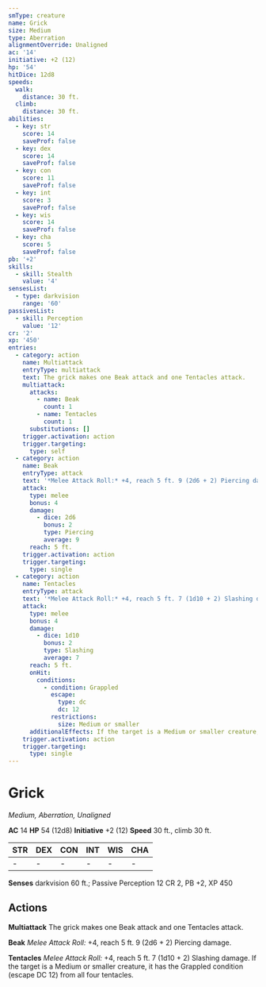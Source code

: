 ```yaml
---
smType: creature
name: Grick
size: Medium
type: Aberration
alignmentOverride: Unaligned
ac: '14'
initiative: +2 (12)
hp: '54'
hitDice: 12d8
speeds:
  walk:
    distance: 30 ft.
  climb:
    distance: 30 ft.
abilities:
  - key: str
    score: 14
    saveProf: false
  - key: dex
    score: 14
    saveProf: false
  - key: con
    score: 11
    saveProf: false
  - key: int
    score: 3
    saveProf: false
  - key: wis
    score: 14
    saveProf: false
  - key: cha
    score: 5
    saveProf: false
pb: '+2'
skills:
  - skill: Stealth
    value: '4'
sensesList:
  - type: darkvision
    range: '60'
passivesList:
  - skill: Perception
    value: '12'
cr: '2'
xp: '450'
entries:
  - category: action
    name: Multiattack
    entryType: multiattack
    text: The grick makes one Beak attack and one Tentacles attack.
    multiattack:
      attacks:
        - name: Beak
          count: 1
        - name: Tentacles
          count: 1
      substitutions: []
    trigger.activation: action
    trigger.targeting:
      type: self
  - category: action
    name: Beak
    entryType: attack
    text: '*Melee Attack Roll:* +4, reach 5 ft. 9 (2d6 + 2) Piercing damage.'
    attack:
      type: melee
      bonus: 4
      damage:
        - dice: 2d6
          bonus: 2
          type: Piercing
          average: 9
      reach: 5 ft.
    trigger.activation: action
    trigger.targeting:
      type: single
  - category: action
    name: Tentacles
    entryType: attack
    text: '*Melee Attack Roll:* +4, reach 5 ft. 7 (1d10 + 2) Slashing damage. If the target is a Medium or smaller creature, it has the Grappled condition (escape DC 12) from all four tentacles.'
    attack:
      type: melee
      bonus: 4
      damage:
        - dice: 1d10
          bonus: 2
          type: Slashing
          average: 7
      reach: 5 ft.
      onHit:
        conditions:
          - condition: Grappled
            escape:
              type: dc
              dc: 12
            restrictions:
              size: Medium or smaller
      additionalEffects: If the target is a Medium or smaller creature, it has the Grappled condition (escape DC 12) from all four tentacles.
    trigger.activation: action
    trigger.targeting:
      type: single
---
```


# Grick
*Medium, Aberration, Unaligned*

**AC** 14
**HP** 54 (12d8)
**Initiative** +2 (12)
**Speed** 30 ft., climb 30 ft.

| STR | DEX | CON | INT | WIS | CHA |
| --- | --- | --- | --- | --- | --- |
| - | - | - | - | - | - |

**Senses** darkvision 60 ft.; Passive Perception 12
CR 2, PB +2, XP 450

## Actions

**Multiattack**
The grick makes one Beak attack and one Tentacles attack.

**Beak**
*Melee Attack Roll:* +4, reach 5 ft. 9 (2d6 + 2) Piercing damage.

**Tentacles**
*Melee Attack Roll:* +4, reach 5 ft. 7 (1d10 + 2) Slashing damage. If the target is a Medium or smaller creature, it has the Grappled condition (escape DC 12) from all four tentacles.
